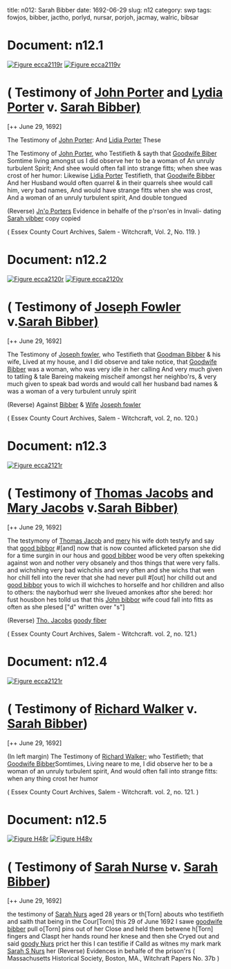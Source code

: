 title: n012: Sarah Bibber
date: 1692-06-29
slug: n12
category: swp
tags: fowjos, bibber, jactho, porlyd, nursar, porjoh, jacmay, walric, bibsar




# Document: n12.1

<a href="archives/ecca/large/ecca2119r.jpg" class="jqueryLightbox">![Figure ecca2119r](archives/ecca/thumb/ecca2119r.jpg)</a>
<a href="archives/ecca/large/ecca2119v.jpg" class="jqueryLightbox">![Figure ecca2119v](archives/ecca/thumb/ecca2119v.jpg)</a>

# ( Testimony of [John Porter](/tag/porjoh.html) and [Lydia Porter](/tag/porlyd.html) v. [Sarah Bibber)](/tag/bibsar.html)

[++ June 29, 1692]

The Testimony of [John Porter](/tag/porjoh.html): And [Lidia Porter](/tag/porlyd.html) These

The Testimony of [John Porter](/tag/porlyd.html), who Testifieth & sayth that  [Goodwife Biber](/tag/bibsar.html) Somtime living amongst us I did observe her to be  a woman of An unruly turbulent Spirit; And shee would often fall  into strange fitts; when shee was crost of her humor: Likewise [Lidia Porter](/tag/porlyd.html)  Testifieth, that [Goodwife Bibber](/tag/bibsar.html) And her Husband would  often quarrel & in their quarrels shee would call him, very bad names,  And would have strange fitts when she was crost, And a woman of  an unruly turbulent spirit, And double tongued

(Reverse) [Jn'o Porters](/tag/porjoh.html) Evidence in behalfe of the p'rson'es in Invali-  dating [Sarah vibber](/tag/bibsar.html)  copy  copied

( Essex County Court Archives, Salem - Witchcraft, Vol. 2, No. 119. )


# Document: n12.2

<a href="archives/ecca/large/ecca2120r.jpg" class="jqueryLightbox">![Figure ecca2120r](archives/ecca/thumb/ecca2120r.jpg)</a>
<a href="archives/ecca/large/ecca2120v.jpg" class="jqueryLightbox">![Figure ecca2120v](archives/ecca/thumb/ecca2120v.jpg)</a>

# ( Testimony of [Joseph Fowler](/tag/fowjos.html) v.[Sarah Bibber)](/tag/bibsar.html) 

[++ June 29, 1692]

The Testimony of [Joseph fowler](/tag/fowjos.html), who Testifieth that [Goodman Bibber](/tag/bibber.html)  & his wife, Lived at my house, and I did observe and take  notice, that [Goodwife Bibber](/tag/bibsar.html) was a woman, who was very idle in  her calling And very much given to tatling & tale Bareing makeing  mischeif amongst her neighbo'rs, & very much given to speak bad  words and would call her husband bad names & was a woman of a  very turbulent unruly spirit

(Reverse) Against [Bibber](/tag/bibber.html) & [Wife](/tag/bibsar.html)  [Joseph fowler](/tag/fowjos.html)

( Essex County Court Archives, Salem - Witchcraft, vol. 2, no. 120.)


# Document: n12.3

<a href="archives/ecca/large/ecca2121r.jpg" class="jqueryLightbox">![Figure ecca2121r](archives/ecca/thumb/ecca2121r.jpg)</a>

# ( Testimony of [Thomas Jacobs](/tag/jactho.html) and [Mary Jacobs](/tag/jacmay.html) v.[Sarah Bibber)](/tag/bibsar.html)

[++ June 29, 1692]

The testymony of [Thomas Jacob](/tag/jactho.html) and [mery](/tag/jacmay.html) his wife doth testyfy  and say that [good bibbor](/tag/bibsar.html) #[and] now that is now counted aflicketed  parson she did for a time surgin in our hous and [good bibber](/tag/bibsar.html) wood  be very often spekeking against won and nother very obsanely  and thos things that were very falls. and wichshing very bad wichchis  and very often and she wichs that wen hor chill fell into the rever  that she had never pull #[out] hor chilld out and [good bibbor](/tag/bibsar.html) yous  to wich ill wichches to horselfe and hor chilldren and allso to others:  the nayborhud werr she liveued amonkes aftor  she bered: hor fust housbon hes tolld us that this [John bibbor](/tag/bibber.html) wife  coud fall into fitts as often as she plesed ["d" written over "s"]

(Reverse) [Tho. Jacobs](/tag/jactho.html)  [goody fiber](/tag/bibsar.html)

( Essex County Court Archives, Salem - Witchcraft. vol. 2, no. 121.)


# Document: n12.4

<a href="archives/ecca/large/ecca2121r.jpg" class="jqueryLightbox">![Figure ecca2121r](archives/ecca/thumb/ecca2121r.jpg)</a>

# ( Testimony of [Richard Walker](/tag/walric.html) v. [Sarah Bibber](/tag/bibsar.html))

[++ June 29, 1692]

(In left margin) The Testimony of [Richard Walker;](/tag/walric.html) who Testifieth;  that [Goodwife Bibber](/tag/bibsar.html)Somtimes, Living neare to me, I did observe  her to be a woman of an unruly turbulent spirit, And would often  fall into strange fitts: when any thing crost her humor

( Essex County Court Archives, Salem - Witchcraft. vol. 2, no. 121. )


# Document: n12.5

<a href="archives/MassHist/large/H48A.jpg" class="jqueryLightbox">![Figure H48r](archives/MassHist/gifs/H48A.gif)</a>
<a href="archives/MassHist/large/H48B.jpg" class="jqueryLightbox">![Figure H48v](archives/MassHist/gifs/H48B.gif)</a>

# ( Testimony of [Sarah Nurse](/tag/nursar.html) v. [Sarah Bibber](/tag/bibsar.html))

[++ June 29, 1692]

the testimony of [Sarah Nurs](/tag/nursar.html) aged 28 years or th[Torn] abouts  who testifieth and saith that being in the Cour[Torn] this 29 of June  1692 I sawe [goodwife bibber](/tag/bibsar.html) pull o[Torn] pins out of her  Close and held them betwene h[Torn] fingers and Claspt her hands  round her knese and then she Cryed out and said [goody Nurs](/tag/nursar.html) prict   her this I can testifie if Calld as witnes my mark
mark  [Sarah S Nurs](/tag/nursar.html)  her  (Reverse) Evidences in behalfe of the prison'rs  ( Massachusetts Historical Society, Boston, MA., Witchraft Papers No. 37b )